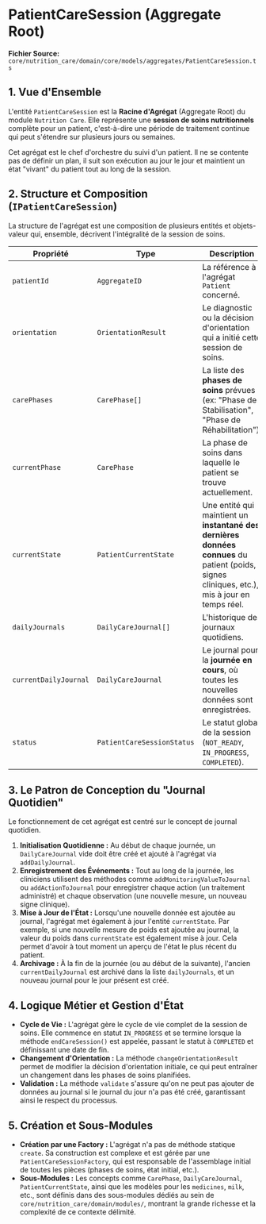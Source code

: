 # PatientCareSession (Aggregate Root)

**Fichier Source:** `core/nutrition_care/domain/core/models/aggregates/PatientCareSession.ts`

## 1. Vue d'Ensemble

L'entité `PatientCareSession` est la **Racine d'Agrégat** (Aggregate Root) du module `Nutrition Care`. Elle représente une **session de soins nutritionnels** complète pour un patient, c'est-à-dire une période de traitement continue qui peut s'étendre sur plusieurs jours ou semaines.

Cet agrégat est le chef d'orchestre du suivi d'un patient. Il ne se contente pas de définir un plan, il suit son exécution au jour le jour et maintient un état "vivant" du patient tout au long de la session.

## 2. Structure et Composition (`IPatientCareSession`)

La structure de l'agrégat est une composition de plusieurs entités et objets-valeur qui, ensemble, décrivent l'intégralité de la session de soins.

| Propriété | Type | Description |
| --- | --- | --- |
| `patientId` | `AggregateID` | La référence à l'agrégat `Patient` concerné. |
| `orientation` | `OrientationResult` | Le diagnostic ou la décision d'orientation qui a initié cette session de soins. |
| `carePhases` | `CarePhase[]` | La liste des **phases de soins** prévues (ex: "Phase de Stabilisation", "Phase de Réhabilitation"). |
| `currentPhase` | `CarePhase` | La phase de soins dans laquelle le patient se trouve actuellement. |
| `currentState` | `PatientCurrentState` | Une entité qui maintient un **instantané des dernières données connues** du patient (poids, signes cliniques, etc.), mis à jour en temps réel. |
| `dailyJournals`| `DailyCareJournal[]` | L'historique des journaux quotidiens. |
| `currentDailyJournal`| `DailyCareJournal`| Le journal pour la **journée en cours**, où toutes les nouvelles données sont enregistrées. |
| `status` | `PatientCareSessionStatus`| Le statut global de la session (`NOT_READY`, `IN_PROGRESS`, `COMPLETED`). |

## 3. Le Patron de Conception du "Journal Quotidien"

Le fonctionnement de cet agrégat est centré sur le concept de journal quotidien.
1.  **Initialisation Quotidienne :** Au début de chaque journée, un `DailyCareJournal` vide doit être créé et ajouté à l'agrégat via `addDailyJournal`.
2.  **Enregistrement des Événements :** Tout au long de la journée, les cliniciens utilisent des méthodes comme `addMonitoringValueToJournal` ou `addActionToJournal` pour enregistrer chaque action (un traitement administré) et chaque observation (une nouvelle mesure, un nouveau signe clinique).
3.  **Mise à Jour de l'État :** Lorsqu'une nouvelle donnée est ajoutée au journal, l'agrégat met également à jour l'entité `currentState`. Par exemple, si une nouvelle mesure de poids est ajoutée au journal, la valeur du poids dans `currentState` est également mise à jour. Cela permet d'avoir à tout moment un aperçu de l'état le plus récent du patient.
4.  **Archivage :** À la fin de la journée (ou au début de la suivante), l'ancien `currentDailyJournal` est archivé dans la liste `dailyJournals`, et un nouveau journal pour le jour présent est créé.

## 4. Logique Métier et Gestion d'État

- **Cycle de Vie :** L'agrégat gère le cycle de vie complet de la session de soins. Elle commence en statut `IN_PROGRESS` et se termine lorsque la méthode `endCareSession()` est appelée, passant le statut à `COMPLETED` et définissant une date de fin.
- **Changement d'Orientation :** La méthode `changeOrientationResult` permet de modifier la décision d'orientation initiale, ce qui peut entraîner un changement dans les phases de soins planifiées.
- **Validation :** La méthode `validate` s'assure qu'on ne peut pas ajouter de données au journal si le journal du jour n'a pas été créé, garantissant ainsi le respect du processus.

## 5. Création et Sous-Modules

- **Création par une Factory :** L'agrégat n'a pas de méthode statique `create`. Sa construction est complexe et est gérée par une `PatientCareSessionFactory`, qui est responsable de l'assemblage initial de toutes les pièces (phases de soins, état initial, etc.).
- **Sous-Modules :** Les concepts comme `CarePhase`, `DailyCareJournal`, `PatientCurrentState`, ainsi que les modèles pour les `medicines`, `milk`, etc., sont définis dans des sous-modules dédiés au sein de `core/nutrition_care/domain/modules/`, montrant la grande richesse et la complexité de ce contexte délimité.
